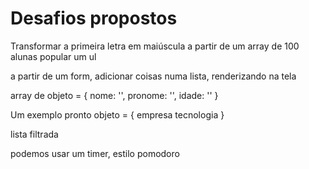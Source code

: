 # Desafios propostos

Transformar a primeira letra em maiúscula
a partir de um array de 100 alunas popular um ul

a partir de um form, adicionar coisas numa lista, renderizando na tela


array de objeto = {
  nome: '',
  pronome: '',
  idade: ''
}

Um exemplo pronto
objeto = {
  empresa
  tecnologia
}

lista filtrada

podemos usar um timer, estilo pomodoro